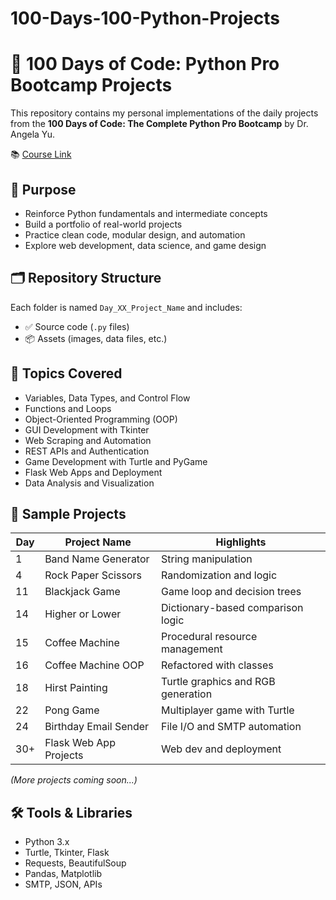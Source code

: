 # 100-Days-100-Python-Projects
# 🐍 100 Days of Code: Python Pro Bootcamp Projects

This repository contains my personal implementations of the daily projects from the **100 Days of Code: The Complete Python Pro Bootcamp** by Dr. Angela Yu.

📚 [Course Link](https://www.udemy.com/share/103J8C3@XNUVbmsocqdUUbyQwlLNqtDQsqvoIHb9pGKXzg0Ox_Ab2zZZF6O3k7hnSeSkILZM9w==/)

## 🎯 Purpose

- Reinforce Python fundamentals and intermediate concepts
- Build a portfolio of real-world projects
- Practice clean code, modular design, and automation
- Explore web development, data science, and game design

## 🗂️ Repository Structure

Each folder is named `Day_XX_Project_Name` and includes:
- ✅ Source code (`.py` files)
- 📦 Assets (images, data files, etc.)

## 🧠 Topics Covered

- Variables, Data Types, and Control Flow
- Functions and Loops
- Object-Oriented Programming (OOP)
- GUI Development with Tkinter
- Web Scraping and Automation
- REST APIs and Authentication
- Game Development with Turtle and PyGame
- Flask Web Apps and Deployment
- Data Analysis and Visualization

## 📌 Sample Projects

| Day | Project Name            | Highlights                          |
|-----|-------------------------|-------------------------------------|
| 1   | Band Name Generator     | String manipulation                 |
| 4   | Rock Paper Scissors     | Randomization and logic             |
| 11  | Blackjack Game          | Game loop and decision trees        |
| 14  | Higher or Lower         | Dictionary-based comparison logic   |
| 15  | Coffee Machine          | Procedural resource management      |
| 16  | Coffee Machine OOP      | Refactored with classes             |
| 18  | Hirst Painting          | Turtle graphics and RGB generation  |
| 22  | Pong Game               | Multiplayer game with Turtle        |
| 24  | Birthday Email Sender   | File I/O and SMTP automation        |
| 30+ | Flask Web App Projects  | Web dev and deployment              |

_(More projects coming soon...)_

## 🛠️ Tools & Libraries

- Python 3.x
- Turtle, Tkinter, Flask
- Requests, BeautifulSoup
- Pandas, Matplotlib
- SMTP, JSON, APIs
